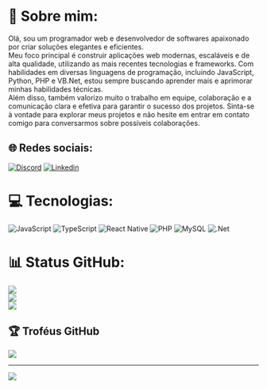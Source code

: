 # 💫 Sobre mim:
Olá, sou um programador web e desenvolvedor de softwares apaixonado por criar soluções elegantes e eficientes. <br>Meu foco principal é construir aplicações web modernas, escaláveis e de alta qualidade, utilizando as mais recentes tecnologias e frameworks. Com habilidades em diversas linguagens de programação, incluindo JavaScript, Python, PHP e VB.Net, estou sempre buscando aprender mais e aprimorar minhas habilidades técnicas. <br>Além disso, também valorizo muito o trabalho em equipe, colaboração e a comunicação clara e efetiva para garantir o sucesso dos projetos. Sinta-se à vontade para explorar meus projetos e não hesite em entrar em contato comigo para conversarmos sobre possíveis colaborações.

## 🌐 Redes sociais:
[![Discord](https://img.shields.io/badge/Discord-%237289DA.svg?logo=discord&logoColor=white)](https://discord.com/wee#7852) 
[![Linkedin](https://img.shields.io/badge/LinkedIn-0077B5?style=for-the-badge&logo=linkedin&logoColor=white)](https://linkedin.com/in/igormarqs)

# 💻 Tecnologias:
![JavaScript](https://img.shields.io/badge/javascript-%23323330.svg?style=for-the-badge&logo=javascript&logoColor=%23F7DF1E)
![TypeScript](https://img.shields.io/badge/TypeScript-007ACC?style=for-the-badge&logo=typescript&logoColor=white)
![React Native](https://img.shields.io/badge/React_Native-20232A?style=for-the-badge&logo=react&logoColor=61DAFB)
![PHP](https://img.shields.io/badge/php-%23777BB4.svg?style=for-the-badge&logo=php&logoColor=white)
![MySQL](https://img.shields.io/badge/MySQL-00000F?style=for-the-badge&logo=mysql&logoColor=white)
![.Net](https://img.shields.io/badge/.NET-5C2D91?style=for-the-badge&logo=.net&logoColor=white)

# 📊 Status GitHub:
![](https://github-readme-stats.vercel.app/api?username=devwee&theme=gruvbox&hide_border=false&include_all_commits=true&count_private=true)<br/>
![](https://github-readme-streak-stats.herokuapp.com/?user=devwee&theme=gruvbox&hide_border=false)<br/>
![](https://github-readme-stats.vercel.app/api/top-langs/?username=devwee&theme=gruvbox&hide_border=false&include_all_commits=true&count_private=true&layout=compact)

## 🏆 Troféus GitHub
![](https://github-profile-trophy.vercel.app/?username=devwee&theme=radical&no-frame=false&no-bg=false&margin-w=4)

---
[![](https://visitcount.itsvg.in/api?id=devwee&icon=0&color=0)](https://visitcount.itsvg.in)

<!-- Proudly created with GPRM ( https://gprm.itsvg.in ) -->
